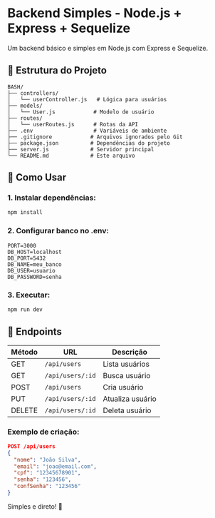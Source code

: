 # Backend Simples - Node.js + Express + Sequelize

Um backend básico e simples em Node.js com Express e Sequelize.

## 📁 Estrutura do Projeto

```
BASH/
├── controllers/
│   └── userController.js   # Lógica para usuários
├── models/
│   └── User.js            # Modelo de usuário
├── routes/
│   └── userRoutes.js      # Rotas da API
├── .env                   # Variáveis de ambiente
├── .gitignore            # Arquivos ignorados pelo Git
├── package.json          # Dependências do projeto
├── server.js             # Servidor principal
└── README.md             # Este arquivo
```

## 🚀 Como Usar

### 1. Instalar dependências:
```bash
npm install
```

### 2. Configurar banco no .env:
```env
PORT=3000
DB_HOST=localhost
DB_PORT=5432
DB_NAME=meu_banco
DB_USER=usuario
DB_PASSWORD=senha
```

### 3. Executar:
```bash
npm run dev
```

## 🔌 Endpoints

| Método | URL | Descrição |
|--------|-----|-----------|
| GET | `/api/users` | Lista usuários |
| GET | `/api/users/:id` | Busca usuário |
| POST | `/api/users` | Cria usuário |
| PUT | `/api/users/:id` | Atualiza usuário |
| DELETE | `/api/users/:id` | Deleta usuário |

### Exemplo de criação:
```json
POST /api/users
{
  "nome": "João Silva",
  "email": "joao@email.com",
  "cpf": "12345678901",
  "senha": "123456",
  "confSenha": "123456"
}
```

Simples e direto! 🎯
